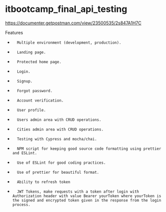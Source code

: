 # itbootcamp_final_api_testing
https://documenter.getpostman.com/view/23500535/2s847A1H7C

Features

*		Multiple environment (development, production).
*		Landing page.
*		Protected home page.
*		Login.
*		Signup.
*		Forgot password.
*		Account verification.
*		User profile.
*		Users admin area with CRUD operations.
*		Cities admin area with CRUD operations.
*		Testing with Cypress and mocha/chai.
*		NPM script for keeping good source code formatting using prettier and ESLint.
*		Use of ESLint for good coding practices.
*		Use of prettier for beautiful format.
*		Ability to refresh token
*		JWT Tokens, make requests with a token after login with Authorization header with value Bearer yourToken where yourToken is the signed and encrypted token given in the response from the login process.


